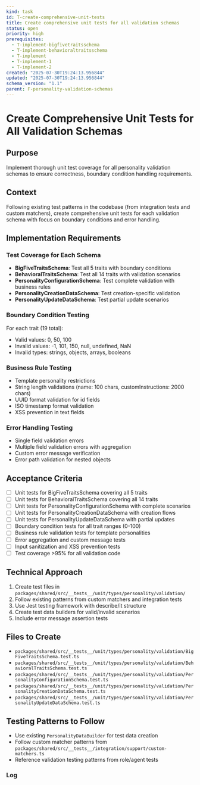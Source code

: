 ```yaml
---
kind: task
id: T-create-comprehensive-unit-tests
title: Create comprehensive unit tests for all validation schemas
status: open
priority: high
prerequisites:
  - T-implement-bigfivetraitsschema
  - T-implement-behavioraltraitsschema
  - T-implement
  - T-implement-1
  - T-implement-2
created: "2025-07-30T19:24:13.956844"
updated: "2025-07-30T19:24:13.956844"
schema_version: "1.1"
parent: F-personality-validation-schemas
---
```


# Create Comprehensive Unit Tests for All Validation Schemas

## Purpose

Implement thorough unit test coverage for all personality validation schemas to ensure correctness, boundary condition handling requirements.

## Context

Following existing test patterns in the codebase (from integration tests and custom matchers), create comprehensive unit tests for each validation schema with focus on boundary conditions and error handling.

## Implementation Requirements

### Test Coverage for Each Schema

- **BigFiveTraitsSchema**: Test all 5 traits with boundary conditions
- **BehavioralTraitsSchema**: Test all 14 traits with validation scenarios
- **PersonalityConfigurationSchema**: Test complete validation with business rules
- **PersonalityCreationDataSchema**: Test creation-specific validation
- **PersonalityUpdateDataSchema**: Test partial update scenarios

### Boundary Condition Testing

For each trait (19 total):

- Valid values: 0, 50, 100
- Invalid values: -1, 101, 150, null, undefined, NaN
- Invalid types: strings, objects, arrays, booleans

### Business Rule Testing

- Template personality restrictions
- String length validations (name: 100 chars, customInstructions: 2000 chars)
- UUID format validation for id fields
- ISO timestamp format validation
- XSS prevention in text fields

### Error Handling Testing

- Single field validation errors
- Multiple field validation errors with aggregation
- Custom error message verification
- Error path validation for nested objects

## Acceptance Criteria

- [ ] Unit tests for BigFiveTraitsSchema covering all 5 traits
- [ ] Unit tests for BehavioralTraitsSchema covering all 14 traits
- [ ] Unit tests for PersonalityConfigurationSchema with complete scenarios
- [ ] Unit tests for PersonalityCreationDataSchema with creation flows
- [ ] Unit tests for PersonalityUpdateDataSchema with partial updates
- [ ] Boundary condition tests for all trait ranges (0-100)
- [ ] Business rule validation tests for template personalities
- [ ] Error aggregation and custom message tests
- [ ] Input sanitization and XSS prevention tests
- [ ] Test coverage >95% for all validation code

## Technical Approach

1. Create test files in `packages/shared/src/__tests__/unit/types/personality/validation/`
2. Follow existing patterns from custom matchers and integration tests
3. Use Jest testing framework with describe/it structure
4. Create test data builders for valid/invalid scenarios
5. Include error message assertion tests

## Files to Create

- `packages/shared/src/__tests__/unit/types/personality/validation/BigFiveTraitsSchema.test.ts`
- `packages/shared/src/__tests__/unit/types/personality/validation/BehavioralTraitsSchema.test.ts`
- `packages/shared/src/__tests__/unit/types/personality/validation/PersonalityConfigurationSchema.test.ts`
- `packages/shared/src/__tests__/unit/types/personality/validation/PersonalityCreationDataSchema.test.ts`
- `packages/shared/src/__tests__/unit/types/personality/validation/PersonalityUpdateDataSchema.test.ts`

## Testing Patterns to Follow

- Use existing `PersonalityDataBuilder` for test data creation
- Follow custom matcher patterns from `packages/shared/src/__tests__/integration/support/custom-matchers.ts`
- Reference validation testing patterns from role/agent tests

### Log
